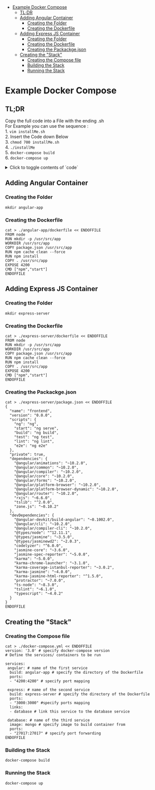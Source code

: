 - [Example Docker Compose](#example-docker-compose)
  * [TL;DR](#tl-dr)
  * [Adding Angular Container](#adding-angular-container)
    + [Creating the Folder](#creating-the-folder)
    + [Creating the Dockerfile](#creating-the-dockerfile)
  * [Adding Express JS Container](#adding-express-js-container)
    + [Creating the Folder](#creating-the-folder-1)
    + [Creating the Dockerfile](#creating-the-dockerfile-1)
    + [Creating the Packackge.json](#creating-the-packackgejson)
  * [Creating the "Stack"](#creating-the--stack-)
    + [Creating the Compose file](#creating-the-compose-file)
    + [Building the Stack](#building-the-stack)
    + [Running the Stack](#running-the-stack)

# Example Docker Compose 

## TL;DR  
Copy the full code into a File with the ending .sh  
For Example you can use the sequence :  
    1. `vim installMe.sh`  
    2. Insert the Code down Below  
    3. `chmod 700 installMe.sh`  
    4. `./installMe`  
    5. `docker-compose build`  
    6. `docker-compose up`  
<details>
    <summary>Click to toggle contents of `code`</summary>

    #!/bin/sh
    mkdir angular-app
    mkdir express-server
    cat > ./package.json << ENDOFFILE
    {
      "name": "frontend",
      "version": "0.0.0",
      "scripts": {
        "ng": "ng",
        "start": "ng serve",
        "build": "ng build",
        "test": "ng test",
        "lint": "ng lint",
        "e2e": "ng e2e"
      },
      "private": true,
      "dependencies": {
        "@angular/animations": "~10.2.0",
        "@angular/common": "~10.2.0",
        "@angular/compiler": "~10.2.0",
        "@angular/core": "~10.2.0",
        "@angular/forms": "~10.2.0",
        "@angular/platform-browser": "~10.2.0",
        "@angular/platform-browser-dynamic": "~10.2.0",
        "@angular/router": "~10.2.0",
        "rxjs": "~6.6.0",
        "tslib": "^2.0.0",
        "zone.js": "~0.10.2"
      },
      "devDependencies": {
        "@angular-devkit/build-angular": "~0.1002.0",
        "@angular/cli": "~10.2.0",
        "@angular/compiler-cli": "~10.2.0",
        "@types/node": "^12.11.1",
        "@types/jasmine": "~3.5.0",
        "@types/jasminewd2": "~2.0.3",
        "codelyzer": "^6.0.0",
        "jasmine-core": "~3.6.0",
        "jasmine-spec-reporter": "~5.0.0",
        "karma": "~5.0.0",
        "karma-chrome-launcher": "~3.1.0",
        "karma-coverage-istanbul-reporter": "~3.0.2",
        "karma-jasmine": "~4.0.0",
        "karma-jasmine-html-reporter": "^1.5.0",
        "protractor": "~7.0.0",
        "ts-node": "~8.3.0",
        "tslint": "~6.1.0",
        "typescript": "~4.0.2"
      }
    }
    ENDOFFILE
    #!/bin/sh
        mkdir angular-app
        mkdir express-server
    
    cp ./package.json ./angular-app
    cp ./package.json ./express-server
    
    rm package.json
    
    cat > ./angular-app/dockerfile << ENDOFFILE
    FROM node
    RUN mkdir -p /usr/src/app
    WORKDIR /usr/src/app
    COPY package.json /usr/src/app
    RUN npm cache clean --force
    RUN npm install
    COPY . /usr/src/app
    EXPOSE 4200
    CMD ["npm","start"]
    ENDOFFILE
    
    cat > ./express-server/dockerfile << ENDOFFILE
    FROM node
    RUN mkdir -p /usr/src/app
    WORKDIR /usr/src/app
    COPY package.json /usr/src/app
    RUN npm cache clean --force
    RUN npm install
    COPY . /usr/src/app
    EXPOSE 4200
    CMD ["npm","start"]
    ENDOFFILE
    
    cat > ./docker-compose.yml << ENDOFFILE
    version: '3.0' # specify docker-compose version
    # Define the services/ containers to be run
    
    services:
     angular: # name of the first service
      build: angular-app # specify the directory of the Dockerfile
      ports:
      - "4200:4200" # specify port mapping
     
     express: # name of the second service
      build: express-server # specify the directory of the Dockerfile
      ports:
      - "3000:3000" #specify ports mapping
      links:
      - database # link this service to the database service
     
     database: # name of the third service
      image: mongo # specify image to build container from
      ports:
      - "27017:27017" # specify port forwarding
    ENDOFFILE
    ```
</details>

## Adding Angular Container  
### Creating the Folder  
```
mkdir angular-app
```
### Creating the Dockerfile  
```
cat > ./angular-app/dockerfile << ENDOFFILE
FROM node
RUN mkdir -p /usr/src/app
WORKDIR /usr/src/app
COPY package.json /usr/src/app
RUN npm cache clean --force
RUN npm install
COPY . /usr/src/app
EXPOSE 4200
CMD ["npm","start"]
ENDOFFILE
```

## Adding Express JS Container  
### Creating the Folder  
```
mkdir express-server
```
### Creating the Dockerfile  
```
cat > ./express-server/dockerfile << ENDOFFILE
FROM node
RUN mkdir -p /usr/src/app
WORKDIR /usr/src/app
COPY package.json /usr/src/app
RUN npm cache clean --force
RUN npm install
COPY . /usr/src/app
EXPOSE 4200
CMD ["npm","start"]
ENDOFFILE
```
### Creating the Packackge.json  
```
cat > ./express-server/package.json << ENDOFFILE
{
  "name": "frontend",
  "version": "0.0.0",
  "scripts": {
    "ng": "ng",
    "start": "ng serve",
    "build": "ng build",
    "test": "ng test",
    "lint": "ng lint",
    "e2e": "ng e2e"
  },
  "private": true,
  "dependencies": {
    "@angular/animations": "~10.2.0",
    "@angular/common": "~10.2.0",
    "@angular/compiler": "~10.2.0",
    "@angular/core": "~10.2.0",
    "@angular/forms": "~10.2.0",
    "@angular/platform-browser": "~10.2.0",
    "@angular/platform-browser-dynamic": "~10.2.0",
    "@angular/router": "~10.2.0",
    "rxjs": "~6.6.0",
    "tslib": "^2.0.0",
    "zone.js": "~0.10.2"
  },
  "devDependencies": {
    "@angular-devkit/build-angular": "~0.1002.0",
    "@angular/cli": "~10.2.0",
    "@angular/compiler-cli": "~10.2.0",
    "@types/node": "^12.11.1",
    "@types/jasmine": "~3.5.0",
    "@types/jasminewd2": "~2.0.3",
    "codelyzer": "^6.0.0",
    "jasmine-core": "~3.6.0",
    "jasmine-spec-reporter": "~5.0.0",
    "karma": "~5.0.0",
    "karma-chrome-launcher": "~3.1.0",
    "karma-coverage-istanbul-reporter": "~3.0.2",
    "karma-jasmine": "~4.0.0",
    "karma-jasmine-html-reporter": "^1.5.0",
    "protractor": "~7.0.0",
    "ts-node": "~8.3.0",
    "tslint": "~6.1.0",
    "typescript": "~4.0.2"
  }
}
ENDOFFILE
```

## Creating the "Stack"  
### Creating the Compose file  
```
cat > ./docker-compose.yml << ENDOFFILE
version: '3.0' # specify docker-compose version
# Define the services/ containers to be run

services:
 angular: # name of the first service
  build: angular-app # specify the directory of the Dockerfile
  ports:
  - "4200:4200" # specify port mapping
 
 express: # name of the second service
  build: express-server # specify the directory of the Dockerfile
  ports:
  - "3000:3000" #specify ports mapping
  links:
  - database # link this service to the database service
 
 database: # name of the third service
  image: mongo # specify image to build container from
  ports:
  - "27017:27017" # specify port forwarding
ENDOFFILE
```
### Building the Stack  
``` docker-compose build  ```
### Running the Stack  
``` docker-compose up  ```
